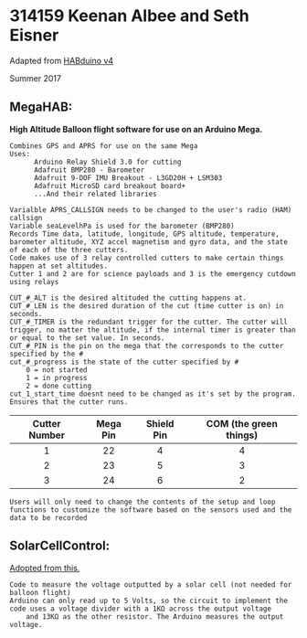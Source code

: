 # 314159 Keenan Albee and Seth Eisner

Adapted from [HABduino v4](https://github.com/HABduino/HABduino/tree/master/Software/habduino_v4)

Summer 2017

## MegaHAB:

**High Altitude Balloon flight software for use on an Arduino Mega.**

    Combines GPS and APRS for use on the same Mega
    Uses: 
          Arduino Relay Shield 3.0 for cutting
          Adafruit BMP280 - Barometer
          Adafruit 9-DOF IMU Breakout - L3GD20H + LSM303
          Adafruit MicroSD card breakout board+
          ...And their related libraries
          
    Varialble APRS_CALLSIGN needs to be changed to the user's radio (HAM) callsign 
    Variable seaLevelhPa is used for the barometer (BMP280)
    Records Time data, latitude, longitude, GPS altitude, temperature, barometer altitude, XYZ accel magnetism and gyro data, and the state of each of the three cutters.
    Code makes use of 3 relay controlled cutters to make certain things happen at set altitudes.
    Cutter 1 and 2 are for science payloads and 3 is the emergency cutdown using relays 
        
    CUT_#_ALT is the desired altituded the cutting happens at.
    CUT_#_LEN is the desired duration of the cut (time cutter is on) in seconds.
    CUT_#_TIMER is the redundant trigger for the cutter. The cutter will trigger, no matter the altitude, if the internal timer is greater than or equal to the set value. In seconds.
    CUT_#_PIN is the pin on the mega that the corresponds to the cutter specified by the #
    cut_#_progress is the state of the cutter specified by #
        0 = not started
        1 = in progress
        2 = done cutting
    cut_1_start_time doesnt need to be changed as it's set by the program. Ensures that the cutter runs.
| Cutter Number | Mega Pin | Shield Pin | COM (the green things) | 
| :---: | :---: | :---: | :---: |
| 1     | 22    | 4     | 4     |
| 2     | 23    | 5     | 3     |
| 3     | 24    | 6     | 2     |

    Users will only need to change the contents of the setup and loop functions to customize the software based on the sensors used and the data to be recorded
   
    
## SolarCellControl:
[Adopted from this.](http://www.instructables.com/id/Arduino-Solar-Cell-Tester/)

    Code to measure the voltage outputted by a solar cell (not needed for balloon flight)
    Arduino can only read up to 5 Volts, so the circuit to implement the code uses a voltage divider with a 1KΩ across the output voltage
        and 13KΩ as the other resistor. The Arduino measures the output voltage.
